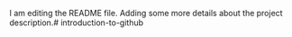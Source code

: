 I am editing the README file. Adding some more details about the project description.# introduction-to-github
